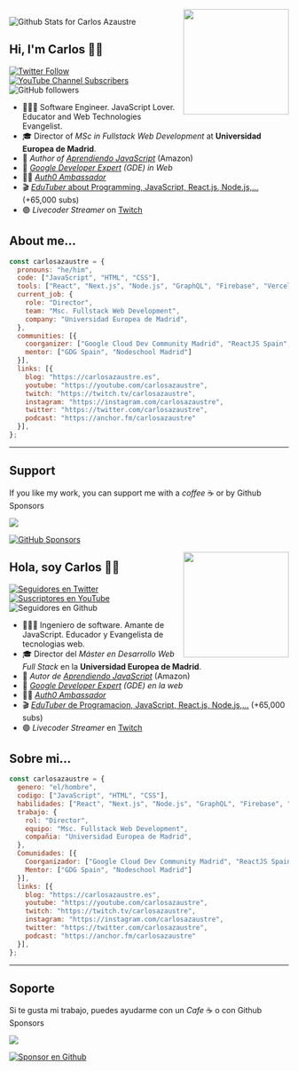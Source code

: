 <img width=190 align="right" src="https://github.com/carlosazaustre/carlosazaustre/blob/eabeca2eee92184782b3863d079c8f362c0d6513/img/carlos-azaustre.png?raw=true" />

![Github Stats for Carlos Azaustre](https://github-readme-stats.vercel.app/api?username=carlosazaustre&show_icons=true&hide_border=true&title_color=ffb300&icon_color=ffb300&text_color=eee&bg_color=222)

## Hi, I'm Carlos 👋🏽

[![Twitter Follow](https://img.shields.io/twitter/follow/carlosazaustre?style=social)](https://twitter.com/carlosazaustre)
[![YouTube Channel Subscribers](https://img.shields.io/youtube/channel/subscribers/UCJgGc8pQO1lv04VXrBxA_Hg?style=social)](https://youtube.com/carlosazaustre?sub_confirmation=1)
![GitHub followers](https://img.shields.io/github/followers/carlosazaustre?style=social)

- 👨🏻‍💻 Software Engineer. JavaScript Lover. Educator and Web Technologies Evangelist.
- 🎓 Director of *MSc in Fullstack Web Development* at **Universidad Europea de Madrid**.
- 📙 *Author of [Aprendiendo JavaScript](https://carlosazaustre.es/libros/aprendiendo-javascript)* (Amazon)
- 🏅 *[Google Developer Expert](https://developers.google.com/community/experts/directory/profile/profile-carlos_azaustre) (GDE) in Web*
- 🧑‍🚀 *[Auth0 Ambassador](https://auth0.com/ambassador-program)*
- 🎬 [*EduTuber* about Programming, JavaScript, React.js, Node.js,...](https://youtube.com/carlosazaustre?sub_confirmation=1) (+65,000 subs)
- 🟣 *Livecoder Streamer* on [Twitch](https://twitch.tv/carlosazaustre)

## About me...
```js
const carlosazaustre = {
  pronouns: "he/him",
  code: ["JavaScript", "HTML", "CSS"],
  tools: ["React", "Next.js", "Node.js", "GraphQL", "Firebase", "Vercel"],
  current_job: {
    role: "Director",
    team: "Msc. Fullstack Web Development",
    company: "Universidad Europea de Madrid",
  },
  communities: [{
    coorganizer: ["Google Cloud Dev Community Madrid", "ReactJS Spain", "Nodeschool Madrid"],
    mentor: ["GDG Spain", "Nodeschool Madrid"]
  }],
  links: [{
    blog: "https://carlosazaustre.es",
    youtube: "https://youtube.com/carlosazaustre",
    twitch: "https://twitch.tv/carlosazaustre",
    instagram: "https://instagram.com/carlosazaustre",
    twitter: "https://twitter.com/carlosazaustre",
    podcast: "https://anchor.fm/carlosazaustre"
  }],
};
```
---
## Support
If you like my work, you can support me with a *coffee* ☕️ or by Github Sponsors

<a href="https://www.buymeacoffee.com/carlosazaustre"><img src="https://img.buymeacoffee.com/button-api/?text=Buy me a coffee&emoji=&slug=carlosazaustre&button_colour=5F7FFF&font_colour=ffffff&font_family=Bree&outline_colour=000000&coffee_colour=FFDD00"></a>

[![GitHub Sponsors](https://img.shields.io/github/sponsors/carlosazaustre?color=white&label=Github%20Sponsors&logo=github&style=for-the-badge)](https://github.com/sponsors/carlosazaustre)

<img width=190 align="right" src="https://github.com/carlosazaustre/carlosazaustre/blob/eabeca2eee92184782b3863d079c8f362c0d6513/img/carlos-azaustre.png?raw=true" />

## Hola, soy Carlos 👋🏽

[![Seguidores en Twitter](https://img.shields.io/twitter/follow/carlosazaustre?style=social)](https://twitter.com/carlosazaustre)
[![Suscriptores en YouTube](https://img.shields.io/youtube/channel/subscribers/UCJgGc8pQO1lv04VXrBxA_Hg?style=social)](https://youtube.com/carlosazaustre?sub_confirmation=1)
![Seguidores en Github](https://img.shields.io/github/followers/carlosazaustre?style=social)

- 👨🏻‍💻 Ingeniero de software. Amante de JavaScript. Educador y Evangelista de tecnologias web.
- 🎓 Director del *Máster en Desarrollo Web Full Stack* en la **Universidad Europea de Madrid**.
- 📙 *Autor de [Aprendiendo JavaScript](https://carlosazaustre.es/libros/aprendiendo-javascript)* (Amazon)
- 🏅 *[Google Developer Expert](https://developers.google.com/community/experts/directory/profile/profile-carlos_azaustre) (GDE) en la web*
- 🧑‍🚀 *[Auth0 Ambassador](https://auth0.com/ambassador-program)*
- 🎬 [*EduTuber* de Programacion, JavaScript, React.js, Node.js,...](https://youtube.com/carlosazaustre?sub_confirmation=1) (+65,000 subs)
- 🟣 *Livecoder Streamer* en [Twitch](https://twitch.tv/carlosazaustre)

## Sobre mi...
```js
const carlosazaustre = {
  genero: "el/hombre",
  codigo: ["JavaScript", "HTML", "CSS"],
  habilidades: ["React", "Next.js", "Node.js", "GraphQL", "Firebase", "Vercel"],
  trabajo: {
    rol: "Director",
    equipo: "Msc. Fullstack Web Development",
    compañia: "Universidad Europea de Madrid",
  },
  Comunidades: [{
    Coorganizador: ["Google Cloud Dev Community Madrid", "ReactJS Spain", "Nodeschool Madrid"],
    Mentor: ["GDG Spain", "Nodeschool Madrid"]
  }],
  links: [{
    blog: "https://carlosazaustre.es",
    youtube: "https://youtube.com/carlosazaustre",
    twitch: "https://twitch.tv/carlosazaustre",
    instagram: "https://instagram.com/carlosazaustre",
    twitter: "https://twitter.com/carlosazaustre",
    podcast: "https://anchor.fm/carlosazaustre"
  }],
};
```
---
## Soporte
Si te gusta mi trabajo, puedes ayudarme con un *Cafe* ☕️ o con Github Sponsors

<a href="https://www.buymeacoffee.com/carlosazaustre"><img src="https://img.buymeacoffee.com/button-api/?text=Buy me a coffee&emoji=&slug=carlosazaustre&button_colour=5F7FFF&font_colour=ffffff&font_family=Bree&outline_colour=000000&coffee_colour=FFDD00"></a>

[![Sponsor en Github](https://img.shields.io/github/sponsors/carlosazaustre?color=white&label=Github%20Sponsors&logo=github&style=for-the-badge)](https://github.com/sponsors/carlosazaustre)

